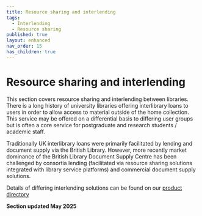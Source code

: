 ```yaml
---
title: Resource sharing and interlending
tags:
  - Interlending
  - Resource sharing
published: true
layout: enhanced
nav_order: 15
has_children: true
---
```

# Resource sharing and interlending

This section covers resource sharing and interlending between libraries. There is a long history of university libraries offering interlibrary loans to users in order to allow access to material outside of the home collection. This service may be offered on a differential basis to differing user groups but is often a core service for postgraduate and research students / academic staff.

Traditionally UK interlibrary loans were primarily facilitated by lending and document supply via the British Library. However, more recently market dominance of the British Library Document Supply Centre has been challenged by consortia lending (facilitated via resource sharing solutions integrated with library service platforms) and commercial document supply solutions.

Details of differing interlending solutions can be found on our [product directory](/product-directory/)

[](/product-directory/)
**Section updated May 2025**
